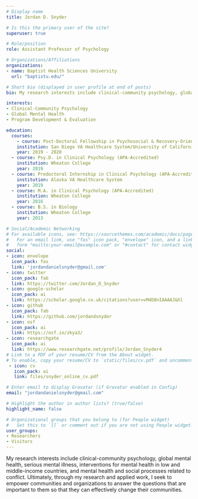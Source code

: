 ```yaml
---
# Display name
title: Jordan D. Snyder

# Is this the primary user of the site?
superuser: true

# Role/position
role: Assistant Professor of Psychology

# Organizations/Affiliations
organizations:
- name: Baptist Health Sciences University
  url: "baptistu.edu/"

# Short bio (displayed in user profile at end of posts)
bio: My research interests include clinical-community psychology, global mental health, serious mental illness, interventions for mental health in low and middle-income countries, and mental health and social processes related to conflict. 

interests:
- Clinical-Community Psychology
- Global Mental Health
- Program Development & Evaluation

education:
  courses:
    - course: Post-Doctoral Fellowship in Psychosocial & Recovery-Oriented Services
    institution: San Diego VA Healthcare System/University of California, San Diego (UCSD) (APA-Accredited)
    year: 2019 - 2020
  - course: Psy.D. in Clinical Psychology (APA-Accredited)
    institution: Wheaton College
    year: 2019
  - course: Predoctoral Internship in Clinical Psychology (APA-Accredited)
    institution: Alaska VA Healthcare System
    year: 2019
  - course: M.A. in Clinical Psychology (APA-Accredited)
    institution: Wheaton College
    year: 2016
  - course: B.S. in Biology
    institution: Wheaton College
    year: 2013

# Social/Academic Networking
# For available icons, see: https://sourcethemes.com/academic/docs/page-builder/#icons
#   For an email link, use "fas" icon pack, "envelope" icon, and a link in the
#   form "mailto:your-email@example.com" or "#contact" for contact widget.
social:
- icon: envelope
  icon_pack: fas
  link: 'jordandanielsnyder@gmail.com'
- icon: twitter
  icon_pack: fab
  link: https://twitter.com/Jordan_D_Snyder
- icon: google-scholar
  icon_pack: ai
  link: https://scholar.google.co.uk/citations?user=vM4D8nIAAAAJ&hl
- icon: github
  icon_pack: fab
  link: https://github.com/jordandsnyder
- icon: osf
  icon_pack: ai
  link: https://osf.io/zkya3/    
- icon: researchgate
  icon_pack: ai
  link: https://www.researchgate.net/profile/Jordan_Snyder4
# Link to a PDF of your resume/CV from the About widget.
# To enable, copy your resume/CV to `static/files/cv.pdf` and uncomment the lines below.
 - icon: cv
   icon_pack: ai
   link: files/snyder_online_cv.pdf

# Enter email to display Gravatar (if Gravatar enabled in Config)
email: "jordandanielsnyder@gmail.com"

# Highlight the author in author lists? (true/false)
highlight_name: false

# Organizational groups that you belong to (for People widget)
#   Set this to `[]` or comment out if you are not using People widget.
user_groups:
- Researchers
- Visitors
---
```


My research interests include clinical-community psychology, global mental health, serious mental illness, interventions for mental health in low and middle-income countries, and mental health and social processes related to conflict. Ultimately, through my research and applied work, I seek to empower communities and organizations to answer the questions that are important to them so that they can effectively change their communities.
